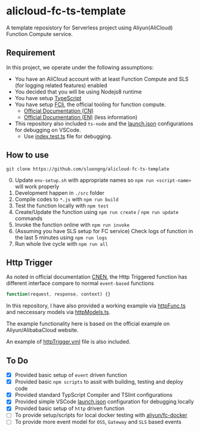 # alicloud-fc-ts-template

A template reposistory for Serverless project using Aliyun(AliCloud) Function Compute service.

## Requirement

In this project, we operate under the following assumptions:

- You have an AliCloud account with at least Function Compute and SLS (for logging related features) enabled
- You decided that you will be using Nodejs8 runtime
- You have setup [TypeScript](https://www.typescriptlang.org/docs/handbook/typescript-in-5-minutes.html)
- You have setup [FCli](https://github.com/aliyun/fcli), the official tooling for function compute.
    - [Official Documentation (CN)](https://help.aliyun.com/document_detail/52995.html)
    - [Official Documentation (EN)](https://www.alibabacloud.com/help/doc-detail/52995.htm) (less information)
- This repository also included `ts-node` and the [launch.json](.vscode/launch.json) configurations for debugging on VSCode.
    - Use [index.test.ts](src/index.test.ts) file for debugging.

## How to use

```shell
git clone https://github.com/sluongng/alicloud-fc-ts-template
```

0. Update `env-setup.sh` with appropriate names so `npm run <script-name>` will work properly
1. Development happen in `./src` folder
2. Compile codes to `*.js` with `npm run build`
3. Test the function locally with `npm test`
4. Create/Update the function using `npm run create` / `npm run update` commands
5. Invoke the function online with `npm run invoke`
6. (Assuming you have SLS setup for FC service) Check logs of function in the last 5 minutes using `npm run logs`
7. Run whole live cycle with `npm run all`

## Http Trigger

As noted in official documentation [CN](https://help.aliyun.com/document_detail/71229.html?spm=a2c4g.11186623.6.622.9vR6BY)[EN](https://www.alibabacloud.com/help/doc-detail/71229.htm#HTTP%20trigger%20interface%20format), the Http Triggered function has different interface compare to normal `event-based` functions

```javascript
function(request, response, context) {}
```

In this repository, I have also provided a working example via [httpFunc.ts](src/httpFunc.ts) and neccessary models via [httpModels.ts](src/alicloud/httpModels.ts).

The example functionality here is based on the official example on Aliyun/AlibabaCloud website.

An example of [httpTrigger.yml](triggers/httpTrigger.yml) file is also included.

## To Do

- [x] Provided basic setup of `event` driven function
- [x] Provided basic `npm scripts` to assit with building, testing and deploy code
- [x] Provided standard TypScript Compiler and TSlint configurations
- [x] Provided simple VSCode [launch.json](.vscode/launch.json) configuration for debugging locally
- [x] Provided basic setup of `http` driven function
- [ ] To provide setup/scripts for local docker testing with [aliyun/fc-docker](https://github.com/aliyun/fc-docker)
- [ ] To provide more event model for `OSS`, `Gateway` and `SLS` based events
